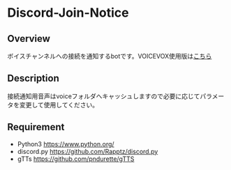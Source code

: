 # Discord-Join-Notice
## Overview
ボイスチャンネルへの接続を通知するbotです。VOICEVOX使用版は[こちら](https://github.com/aho4ahoaho/discord-join-notice/tree/voicevox)
## Description
接続通知用音声はvoiceフォルダへキャッシュしますので必要に応じてパラメータを変更して使用してください。
## Requirement
- Python3 https://www.python.org/
- discord.py https://github.com/Rapptz/discord.py
- gTTs https://github.com/pndurette/gTTS
